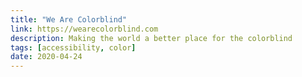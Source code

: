 ```yaml
---
title: "We Are Colorblind"
link: https://wearecolorblind.com
description: Making the world a better place for the colorblind
tags: [accessibility, color]
date: 2020-04-24
---
```

